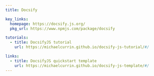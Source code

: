 ```yaml
---
title: Docsify

key_links:
  homepage: https://docsify.js.org/
  pkg_url: https://www.npmjs.com/package/docsify

tutorials:
  - title: DocsifyJS tutorial
    url: https://michaelcurrin.github.io/docsify-js-tutorial/#/

links:
  - title: DocsifyJS quickstart template
    url: https://michaelcurrin.github.io/docsify-js-template/#/
---
```

